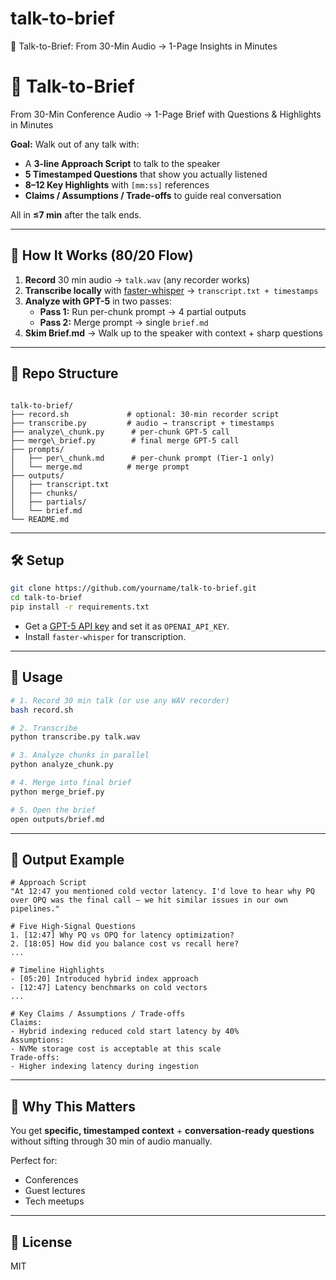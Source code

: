 # talk-to-brief
🎤 Talk-to-Brief: From 30-Min Audio → 1-Page Insights in Minutes


# 🎤 Talk-to-Brief  
From 30-Min Conference Audio → 1-Page Brief with Questions & Highlights in Minutes  

**Goal:** Walk out of any talk with:  
- A **3-line Approach Script** to talk to the speaker  
- **5 Timestamped Questions** that show you actually listened  
- **8–12 Key Highlights** with `[mm:ss]` references  
- **Claims / Assumptions / Trade-offs** to guide real conversation  

All in **≤7 min** after the talk ends.  

---

## 🚀 How It Works (80/20 Flow)
1. **Record** 30 min audio → `talk.wav` (any recorder works)  
2. **Transcribe locally** with [faster-whisper](https://github.com/SYSTRAN/faster-whisper) → `transcript.txt + timestamps`  
3. **Analyze with GPT-5** in two passes:
   - **Pass 1:** Run per-chunk prompt → 4 partial outputs  
   - **Pass 2:** Merge prompt → single `brief.md`  
4. **Skim Brief.md** → Walk up to the speaker with context + sharp questions  

---

## 📂 Repo Structure
```

talk-to-brief/
├── record.sh             # optional: 30-min recorder script
├── transcribe.py         # audio → transcript + timestamps
├── analyze\_chunk.py      # per-chunk GPT-5 call
├── merge\_brief.py        # final merge GPT-5 call
├── prompts/
│   ├── per\_chunk.md      # per-chunk prompt (Tier-1 only)
│   └── merge.md          # merge prompt
├── outputs/
│   ├── transcript.txt
│   ├── chunks/
│   ├── partials/
│   └── brief.md
└── README.md

````

---

## 🛠 Setup
```bash
git clone https://github.com/yourname/talk-to-brief.git
cd talk-to-brief
pip install -r requirements.txt
````

* Get a [GPT-5 API key](#) and set it as `OPENAI_API_KEY`.
* Install `faster-whisper` for transcription.

---

## 🏃 Usage

```bash
# 1. Record 30 min talk (or use any WAV recorder)
bash record.sh

# 2. Transcribe
python transcribe.py talk.wav

# 3. Analyze chunks in parallel
python analyze_chunk.py

# 4. Merge into final brief
python merge_brief.py

# 5. Open the brief
open outputs/brief.md
```

---

## 🎯 Output Example

```
# Approach Script
"At 12:47 you mentioned cold vector latency. I'd love to hear why PQ over OPQ was the final call — we hit similar issues in our own pipelines."

# Five High-Signal Questions
1. [12:47] Why PQ vs OPQ for latency optimization?  
2. [18:05] How did you balance cost vs recall here?  
...

# Timeline Highlights
- [05:20] Introduced hybrid index approach
- [12:47] Latency benchmarks on cold vectors
...

# Key Claims / Assumptions / Trade-offs
Claims:
- Hybrid indexing reduced cold start latency by 40%
Assumptions:
- NVMe storage cost is acceptable at this scale
Trade-offs:
- Higher indexing latency during ingestion
```

---

## 🧠 Why This Matters

You get **specific, timestamped context** + **conversation-ready questions** without sifting through 30 min of audio manually.

Perfect for:

* Conferences
* Guest lectures
* Tech meetups

---

## 📜 License

MIT
